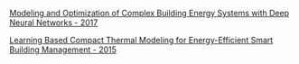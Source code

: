 [Modeling and Optimization of Complex Building
Energy Systems with Deep Neural Networks - 2017](https://arxiv.org/pdf/1711.02278.pdf)  

[Learning Based Compact Thermal Modeling for Energy-Efficient
Smart Building Management - 2015](https://users.ece.cmu.edu/~xinli/papers/2015_ICCAD_neural.pdf)  
